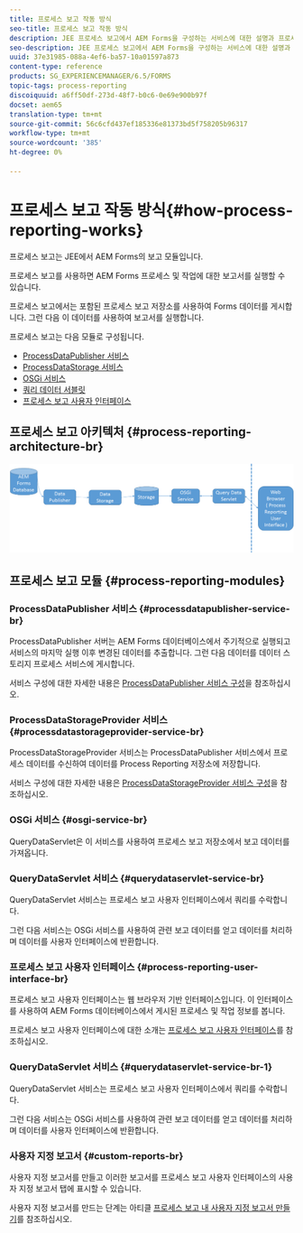 ```yaml
---
title: 프로세스 보고 작동 방식
seo-title: 프로세스 보고 작동 방식
description: JEE 프로세스 보고에서 AEM Forms을 구성하는 서비스에 대한 설명과 프로세스 보고 UI 소개
seo-description: JEE 프로세스 보고에서 AEM Forms을 구성하는 서비스에 대한 설명과 프로세스 보고 UI 소개
uuid: 37e31985-088a-4ef6-ba57-10a01597a873
content-type: reference
products: SG_EXPERIENCEMANAGER/6.5/FORMS
topic-tags: process-reporting
discoiquuid: a6ff50df-273d-48f7-b0c6-0e69e900b97f
docset: aem65
translation-type: tm+mt
source-git-commit: 56c6cfd437ef185336e81373bd5f758205b96317
workflow-type: tm+mt
source-wordcount: '385'
ht-degree: 0%

---
```



# 프로세스 보고 작동 방식{#how-process-reporting-works}

프로세스 보고는 JEE에서 AEM Forms의 보고 모듈입니다.

프로세스 보고를 사용하면 AEM Forms 프로세스 및 작업에 대한 보고서를 실행할 수 있습니다.

프로세스 보고에서는 포함된 프로세스 보고 저장소를 사용하여 Forms 데이터를 게시합니다. 그런 다음 이 데이터를 사용하여 보고서를 실행합니다.

프로세스 보고는 다음 모듈로 구성됩니다.

* [ProcessDataPublisher 서비스](#processdatapublisher-service-br-p)
* [ProcessDataStorage 서비스](#processdatastorageprovider-service-br-p)
* [OSGi 서비스](#osgi-service-br-p)
* [쿼리 데이터 서블릿](#querydataservlet-service-br-p)
* [프로세스 보고 사용자 인터페이스](#process-reporting-user-interface-br-p)

## 프로세스 보고 아키텍처 {#process-reporting-architecture-br}

![프로세스 보고 아키텍처](assets/processreportingarchitecture.png)

## 프로세스 보고 모듈 {#process-reporting-modules}

### ProcessDataPublisher 서비스 {#processdatapublisher-service-br}

ProcessDataPublisher 서버는 AEM Forms 데이터베이스에서 주기적으로 실행되고 서비스의 마지막 실행 이후 변경된 데이터를 추출합니다. 그런 다음 데이터를 데이터 스토리지 프로세스 서비스에 게시합니다.

서비스 구성에 대한 자세한 내용은 [ProcessDataPublisher 서비스 구성](/help/forms/using/process-reporting/install-start-process-reporting.md#p-reportconfiguration-service-p)을 참조하십시오.

### ProcessDataStorageProvider 서비스 {#processdatastorageprovider-service-br}

ProcessDataStorageProvider 서비스는 ProcessDataPublisher 서비스에서 프로세스 데이터를 수신하여 데이터를 Process Reporting 저장소에 저장합니다.

서비스 구성에 대한 자세한 내용은 [ProcessDataStorageProvider 서비스 구성](/help/forms/using/process-reporting/install-start-process-reporting.md#p-to-configure-the-process-reporting-repository-locations-p)을 참조하십시오.

### OSGi 서비스 {#osgi-service-br}

QueryDataServlet은 이 서비스를 사용하여 프로세스 보고 저장소에서 보고 데이터를 가져옵니다.

### QueryDataServlet 서비스 {#querydataservlet-service-br}

QueryDataServlet 서비스는 프로세스 보고 사용자 인터페이스에서 쿼리를 수락합니다.

그런 다음 서비스는 OSGi 서비스를 사용하여 관련 보고 데이터를 얻고 데이터를 처리하며 데이터를 사용자 인터페이스에 반환합니다.

### 프로세스 보고 사용자 인터페이스 {#process-reporting-user-interface-br}

프로세스 보고 사용자 인터페이스는 웹 브라우저 기반 인터페이스입니다. 이 인터페이스를 사용하여 AEM Forms 데이터베이스에서 게시된 프로세스 및 작업 정보를 봅니다.

프로세스 보고 사용자 인터페이스에 대한 소개는 [프로세스 보고 사용자 인터페이스](/help/forms/using/process-reporting/introduction-process-reporting.md)를 참조하십시오.

### QueryDataServlet 서비스 {#querydataservlet-service-br-1}

QueryDataServlet 서비스는 프로세스 보고 사용자 인터페이스에서 쿼리를 수락합니다.

그런 다음 서비스는 OSGi 서비스를 사용하여 관련 보고 데이터를 얻고 데이터를 처리하며 데이터를 사용자 인터페이스에 반환합니다.

### 사용자 지정 보고서 {#custom-reports-br}

사용자 지정 보고서를 만들고 이러한 보고서를 프로세스 보고 사용자 인터페이스의 사용자 지정 보고서 탭에 표시할 수 있습니다.

사용자 지정 보고서를 만드는 단계는 아티클 [프로세스 보고 내 사용자 지정 보고서 만들기](/help/forms/using/process-reporting/process-reporting-custom-reports.md)를 참조하십시오.
